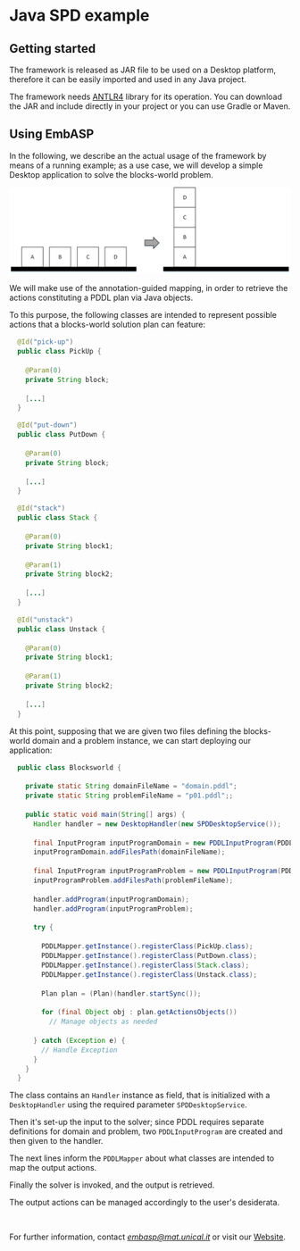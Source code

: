# Java SPD example

## Getting started

The framework is released as JAR file to be used on a Desktop platform, therefore it can be easily imported and used in any Java project.

The framework needs [ANTLR4](https://www.antlr.org) library for its operation. You can download the JAR and include directly in your project or you can use Gradle or Maven.

## Using EmbASP

In the following, we describe an the actual usage of the framework by means of a running example;
as a use case, we will develop a simple Desktop application to solve the blocks-world problem.

![](../_image/blocks-world.png)

We will make use of the annotation-guided mapping, in order to retrieve the actions constituting a PDDL plan via Java objects.

To this purpose, the following classes are intended to represent possible actions that a blocks-world solution plan can feature:

```java
  @Id("pick-up")
  public class PickUp {

    @Param(0)
    private String block;

    [...]
  }
```
```java
  @Id("put-down")
  public class PutDown {

    @Param(0)
    private String block;

    [...]
  }
```
```java
  @Id("stack")
  public class Stack {

    @Param(0)
    private String block1;

    @Param(1)
    private String block2;
       
    [...]
  }
```
```java
  @Id("unstack")
  public class Unstack {

    @Param(0)
    private String block1;

    @Param(1)
    private String block2;
        
    [...]
  }
```

At this point, supposing that we are given two files defining the blocks-world domain and a problem instance, we can start deploying our application:

```java
  public class Blocksworld {
        
    private static String domainFileName = "domain.pddl";
    private static String problemFileName = "p01.pddl";;

    public static void main(String[] args) {
      Handler handler = new DesktopHandler(new SPDDesktopService());
            
      final InputProgram inputProgramDomain = new PDDLInputProgram(PDDLProgramType.DOMAIN);
      inputProgramDomain.addFilesPath(domainFileName);

      final InputProgram inputProgramProblem = new PDDLInputProgram(PDDLProgramType.PROBLEM);
      inputProgramProblem.addFilesPath(problemFileName);

      handler.addProgram(inputProgramDomain);
      handler.addProgram(inputProgramProblem);

      try {

        PDDLMapper.getInstance().registerClass(PickUp.class);
        PDDLMapper.getInstance().registerClass(PutDown.class);
        PDDLMapper.getInstance().registerClass(Stack.class);
        PDDLMapper.getInstance().registerClass(Unstack.class);

        Plan plan = (Plan)(handler.startSync());
                
        for (final Object obj : plan.getActionsObjects())
          // Manage objects as needed
                        
      } catch (Exception e) {
        // Handle Exception
      }
    }
  }
```

The class contains an `Handler` instance as field, that is initialized with a `DesktopHandler` using the required parameter `SPDDesktopService`.

Then it's set-up the input to the solver; since PDDL requires separate definitions for domain and problem, two `PDDLInputProgram` are created and then given to the handler.

The next lines inform the `PDDLMapper` about what classes are intended to map the output actions.

Finally the solver is invoked, and the output is retrieved.

The output actions can be managed accordingly to the user's desiderata. 

&nbsp;

For further information, contact *embasp@mat.unical.it* or visit our [Website](https://www.mat.unical.it/calimeri/projects/embasp/).
